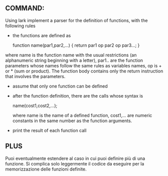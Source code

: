 ## COMMAND:

Using lark implement a parser for the definition of functions, with the following
rules

- the functions are defined as

  function name(par1,par2,…) {
  return par1 op par2 op par3…;
  }

where name is the function name with the usual restrictions (an alphanumeric string
beginning with a letter), par1.. are the function parameters whose names follow the
same rules as variables names, op is + or * (sum or product). The function body contains
only the return instruction that involves the parameters.

- assume that only one function can be defined
- after the function definition, there are the calls whose syntax is

  name(cost1,cost2,…);

  where name is the name of a defined function, cost1,… are numeric constants in the same
  number as the function arguments.

- print the result of each function call

## PLUS

Puoi eventualmente estendere al caso in cui puoi definire più di una funzione.
Si complica solo leggermente il codice da eseguire per la memorizzazione
delle funzioni definite.
